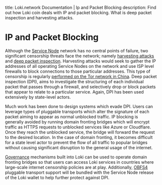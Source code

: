 title: Loki.network Documentation | Ip and Packet Blocking
description: Find out how Loki coin deals with IP and packet blocking. What is deep packet inspection and harvesting attacks.

# IP and Packet Blocking

Although the [Service Node](../ServiceNodes/SNOverview.md) network has no central points of failure, two significant censorship threats face the network; namely [harvesting attacks](https://geti2p.net/en/docs/how/threat-model#harvesting) and [deep packet inspection](http://tec.gov.in/pdf/Studypaper/White%20paper%20on%20DPI.pdf). Harvesting attacks would seek to gather the IP addresses of all operating Service Nodes on the network and use ISP level firewalls to block connections to those particular addresses. This type of censorship is regularly [performed on the Tor network in China](https://arxiv.org/abs/1204.0447). Deep packet inspection (DPI), aims to investigate the structuring of each individual packet that passes through a firewall, and selectively drop or block packets that appear to relate to a particular service. Again, DPI has been used extensively by state-level actors.

Much work has been done to design systems which evade DPI. Users can leverage types of pluggable transports which alter the signature of each packet aiming to appear as normal unblocked traffic. IP blocking is generally avoided by running domain fronting bridges which will encrypt traffic as HTTPS requests to unblocked services like Azure or Cloudflare. Once they reach the unblocked service, the bridge will forward the request to the desired location. In the case of domain fronting, it becomes difficult for a state level actor to prevent the flow of all traffic to popular bridges without causing significant disruption to the general usage of the internet.

[Governance](../Governance/Governance.md) mechanisms built into Loki can be used to operate domain fronting bridges so that users can access Loki services in countries where large-scale internet censorship policies are at play. Additionally, [OBFS4](https://github.com/Yawning/obfs4) pluggable transport support will be bundled with the Service Node release of the Loki wallet to help further protect against DPI.
